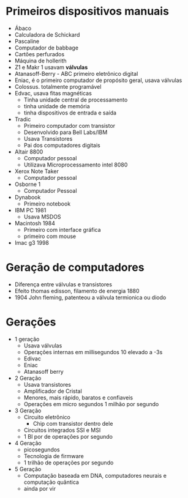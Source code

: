 # Primeiros dispositivos manuais
* Ábaco
* Calculadora de Schickard
* Pascaline
* Computador de babbage
* Cartões perfurados
* Máquina de hollerith
* Z1 e Makr 1 usavam **válvulas**
* Atanasoff-Berry - ABC primeiro eletrônico digital
* Eniac, é o primeiro computador de propósito geral, usava válvulas
* Colossus. totalmente programável
* Edvac, usava fitas magnéticas
	* Tinha unidade central de processamento
	* tinha unidade de memória
	* tinha dispositivos de entrada e saída
* Tradic
	* Primeiro computador com transistor
	* Desenvolvido para Bell Labs/IBM
	* Usava Transistores
	* Pai dos computadores digitais
* Altair 8800
	* Computador pessoal
	* Utilizava Microprocessamento intel 8080
* Xerox Note Taker
	* Computador pessoal
* Osborne 1
	* Computador Pessoal
* Dynabook
	* Primeiro notebook
* IBM PC 1981
	* Usava MSDOS 
* Macintosh 1984
	* Primeiro com interface gráfica
	* primeiro com mouse
* Imac g3 1998

# Geração de computadores
* Diferença entre válvulas e transistores
* Efeito thomas edisson, filamento de energia 1880
* 1904 John fleming, patenteou a válvula termionica ou diodo
# Gerações
* 1 geração
	* Usava válvulas
	*  Operações internas em millisegundos 10 elevado a -3s 
	* Edivac
	* Eniac
	* Atanasoff berry
* 2 Geração
	* Usava transistores
	*  Amplificador de Cristal
	*  Menores, mais rápido, baratos e confiaveis
	* Operações em micro segundos 1 milhão por segundo
* 3 Geração
	* Circuito eletrônico
		* Chip com transistor dentro dele
	* Circuitos integrados SSI e MSI
	* 1 BI por  de operações por segundo
* 4 Geração
	* picosegundos 
	* Tecnologia de firmware
	* 1 trilhão de operações por segundo
* 5 Geração
	* Computação baseada em DNA, computadores neurais e computação quântica
	* ainda por vir